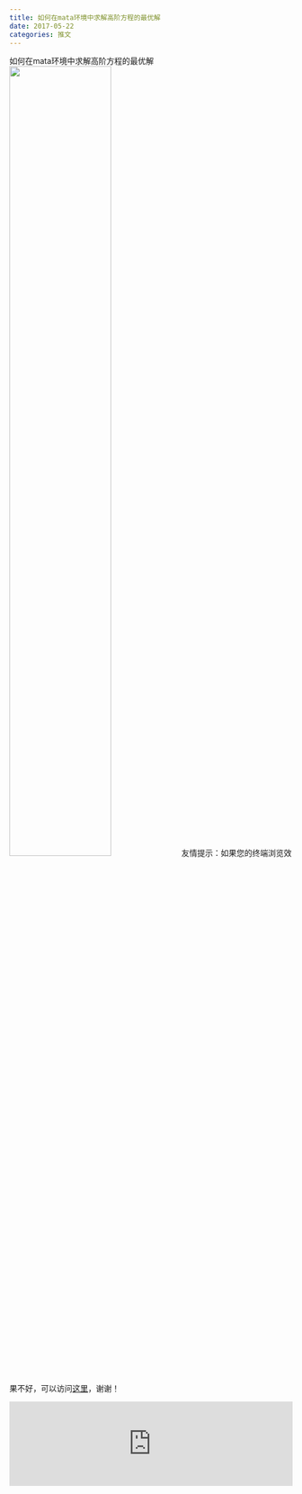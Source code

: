 ```yaml
---
title: 如何在mata环境中求解高阶方程的最优解
date: 2017-05-22
categories: 推文
---
```

如何在mata环境中求解高阶方程的最优解
<img src="http://mmbiz.qpic.cn/mmbiz_jpg/ACviaWTBFxhZYSJ0NTmdEUpGgV5NSIHZsGTNcC0mMoLHiaBquQxnYtibMm7Sm4sUOKp1eoNV0qSPIuibJca5IQAFIg/0?wx_fmt=jpeg" style="width: 60%; height: auto;"/><!--more-->
友情提示：如果您的终端浏览效果不好，可以访问[这里](https://stata-club.github.io/stata_article/2017-05-22.html)，谢谢！
<iframe src="https://stata-club.github.io/stata_article/2017-05-22.html" id="iframepage" frameborder="0" scrolling="no" marginheight="0" marginwidth="0" width="100%" onLoad="iFrameHeight()"></iframe>
<script type="text/javascript" language="javascript">
function iFrameHeight() {
var ifm= document.getElementById("iframepage");
var subWeb = document.frames ? document.frames["iframepage"].document : ifm.contentDocument;   
if(ifm != null && subWeb != null) {
 ifm.height = subWeb.body.scrollHeight;
} 
} 
</script> 
